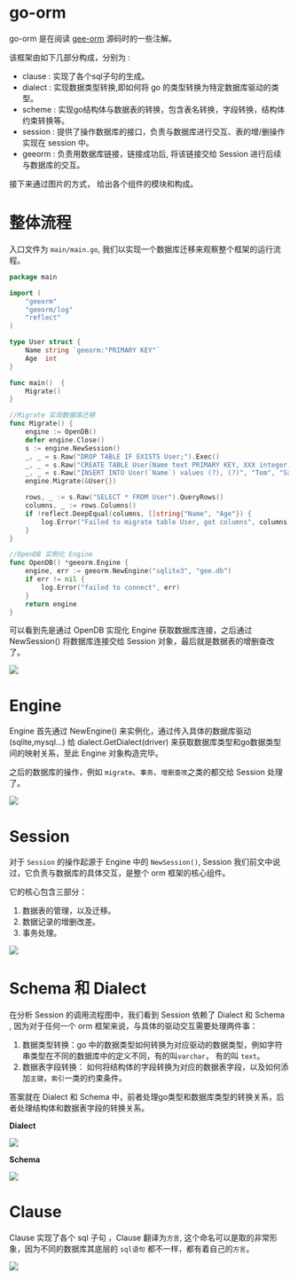 # go-orm

go-orm 是在阅读 [gee-orm](https://github.com/geektutu/7days-golang/tree/master/gee-orm) 源码时的一些注解。

该框架由如下几部分构成，分别为 :
- clause  : 实现了各个sql子句的生成。
- dialect : 实现数据类型转换,即如何将 go 的类型转换为特定数据库驱动的类型。
- scheme  : 实现go结构体与数据表的转换，包含表名转换，字段转换，结构体约束转换等。
- session : 提供了操作数据库的接口，负责与数据库进行交互、表的增/删操作实现在 session 中。
- geeorm  : 负责用数据库链接，链接成功后, 将该链接交给 Session 进行后续与数据库的交互。

接下来通过图片的方式， 给出各个组件的模块和构成。

# 整体流程
入口文件为 `main/main.go`, 我们以实现一个数据库迁移来观察整个框架的运行流程。
```go
package main

import (
	"geeorm"
	"geeorm/log"
	"reflect"
)

type User struct {
	Name string `geeorm:"PRIMARY KEY"`
	Age  int
}

func main()  {
	Migrate()
}

//Migrate 实现数据库迁移
func Migrate() {
	engine := OpenDB()
	defer engine.Close()
	s := engine.NewSession()
	_, _ = s.Raw("DROP TABLE IF EXISTS User;").Exec()
	_, _ = s.Raw("CREATE TABLE User(Name text PRIMARY KEY, XXX integer);").Exec()
	_, _ = s.Raw("INSERT INTO User(`Name`) values (?), (?)", "Tom", "Sam").Exec()
	engine.Migrate(&User{})

	rows, _ := s.Raw("SELECT * FROM User").QueryRows()
	columns, _ := rows.Columns()
	if !reflect.DeepEqual(columns, []string{"Name", "Age"}) {
		log.Error("Failed to migrate table User, got columns", columns)
	}
}

//OpenDB 实例化 Engine
func OpenDB() *geeorm.Engine {
	engine, err := geeorm.NewEngine("sqlite3", "gee.db")
	if err != nil {
		log.Error("failed to connect", err)
	}
	return engine
}
```

可以看到先是通过 OpenDB 实现化 Engine 获取数据库连接，之后通过 NewSession() 将数据库连接交给 Session 对象，最后就是数据表的增删查改了。

![](svg/main.svg)


# Engine

Engine 首先通过 NewEngine() 来实例化，通过传入具体的数据库驱动(sqlite,mysql...) 给 dialect.GetDialect(driver) 
来获取数据库类型和go数据类型间的映射关系，至此 Engine 对象构造完毕。

之后的数据库的操作，例如 `migrate`、`事务`、`增删查改`之类的都交给 Session 处理了。 

![](svg/engine.svg)

# Session

对于 `Session` 的操作起源于 Engine 中的 `NewSession()`, Session 我们前文中说过，它负责与数据库的具体交互，是整个 orm 框架的核心组件。

它的核心包含三部分：
1. 数据表的管理，以及迁移。
2. 数据记录的增删改差。
3. 事务处理。

![](svg/session.svg)

# Schema 和 Dialect

在分析 Session 的调用流程图中，我们看到 Session 依赖了 Dialect 和 Schema , 因为对于任何一个 orm 框架来说，与具体的驱动交互需要处理两件事：
1. 数据类型转换：go 中的数据类型如何转换为对应驱动的数据类型，例如字符串类型在不同的数据库中的定义不同，有的叫`varchar`， 有的叫 `text`。
2. 数据表字段转换： 如何将结构体的字段转换为对应的数据表字段，以及如何添加`主键`，`索引`一类的约束条件。

答案就在 Dialect 和 Schema 中，前者处理go类型和数据库类型的转换关系，后者处理结构体和数据表字段的转换关系。

**Dialect**

![](svg/dialect.svg)

**Schema**

![](svg/schema.svg)

# Clause

Clause 实现了各个 sql 子句 ，Clause 翻译为`方言`, 这个命名可以是取的非常形象，因为不同的数据库其底层的 `sql语句` 都不一样，都有着自己的`方言`。

![](svg/clause.svg)

